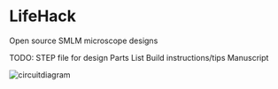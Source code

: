 # LifeHack
Open source SMLM microscope designs

TODO:
STEP file for design
Parts List
Build instructions/tips
Manuscript


![circuitdiagram](https://github.com/Joshedwards222/LifeHack/master/Image/circuitdiagram.jpg)
